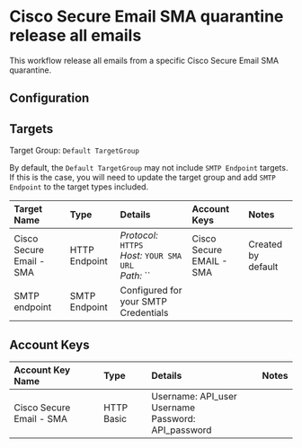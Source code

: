 # Cisco Secure Email SMA quarantine release all emails

This workflow release all emails from a specific Cisco Secure Email SMA quarantine. 

## Configuration

## Targets
Target Group: `Default TargetGroup`

By default, the `Default TargetGroup` may not include `SMTP Endpoint` targets. If this is the case, you will need to update the target group and add `SMTP Endpoint` to the target types included.

| Target Name | Type | Details | Account Keys | Notes |
|:------------|:-----|:--------|:-------------|:------|
|Cisco Secure Email - SMA| HTTP Endpoint | _Protocol:_ `HTTPS`<br />_Host:_ `YOUR SMA URL`<br />_Path:_ `` | Cisco Secure EMAIL - SMA | Created by default |
| SMTP endpoint | SMTP Endpoint | Configured for your SMTP Credentials | |

## Account Keys

| Account Key Name | Type | Details | Notes |
|:-----------------|:-----|:--------|:------|
| Cisco Secure Email - SMA | HTTP Basic | Username: API_user Username<br /> Password: API_password | |

